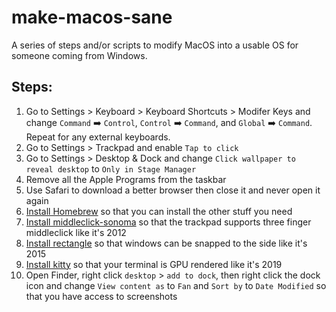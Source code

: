 # make-macos-sane
A series of steps and/or scripts to modify MacOS into a usable OS for someone coming from Windows.

## Steps:

1. Go to Settings > Keyboard > Keyboard Shortcuts > Modifer Keys and change `Command` ➡️ `Control`, `Control` ➡️ `Command`, and `Global` ➡️ `Command`. Repeat for any external keyboards.
2. Go to Settings > Trackpad and enable `Tap to click`
3. Go to Settings > Desktop & Dock and change `Click wallpaper to reveal desktop` to `Only in Stage Manager`
4. Remove all the Apple Programs from the taskbar
5. Use Safari to download a better browser then close it and never open it again
6. [Install Homebrew](https://brew.sh/) so that you can install the other stuff you need
7. [Install middleclick-sonoma](https://github.com/artginzburg/MiddleClick-Sonoma) so that the trackpad supports three finger middleclick like it's 2012
8. [Install rectangle](https://rectangleapp.com/) so that windows can be snapped to the side like it's 2015
9. [Install kitty](https://sw.kovidgoyal.net/kitty/binary/#binary-install) so that your terminal is GPU rendered like it's 2019
10. Open Finder, right click `desktop` > `add to dock`, then right click the dock icon and change `View content as` to `Fan` and `Sort by` to `Date Modified` so that you have access to screenshots
